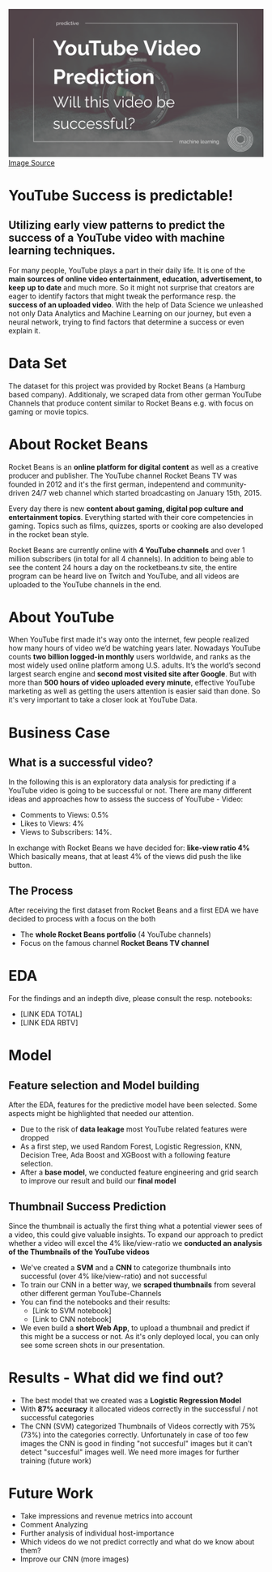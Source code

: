 ![](https://github.com/Ela-Bo/YouTube_Success_Prediction/blob/main/image.png)
[Image Source](https://pixabay.com/de/photos/kamera-digital-fotografie-isoliert-819359/ )

# YouTube Success is predictable! 
## Utilizing early view patterns to predict the success of a YouTube video with machine learning techniques.

For many people, YouTube plays a part in their daily life. It is one of the **main sources of online video entertainment, education, advertisement, to keep up to date** and much more. So it might not surprise that creators are eager to identify factors that might tweak the performance resp. the **success of an uploaded video**. With the help of Data Science we unleashed not only Data Analytics and Machine Learning on our journey, but even a neural network, trying to find factors that determine a success or even explain it. 

# Data Set
The dataset for this project was provided by Rocket Beans (a Hamburg based company). 
Additionaly, we scraped data from other german YouTube Channels that produce content similar to Rocket Beans e.g. with focus on gaming or movie topics.

# About Rocket Beans
Rocket Beans is an **online platform for digital content** as well as a creative producer and publisher. The YouTube channel Rocket Beans TV was founded in 2012 and it's the first german, indepentend and community-driven 24/7 web channel which started broadcasting on January 15th, 2015.

Every day there is new **content about gaming, digital pop culture and entertainment topics**. Everything started with their core competencies in gaming. Topics such as films, quizzes, sports or cooking are also developed in the rocket bean style.

Rocket Beans are currently online with **4 YouTube channels** and over 1 million subscribers (in total for all 4 channels). In addition to being able to see the content 24 hours a day on the rocketbeans.tv site, the entire program can be heard live on Twitch and YouTube, and all videos are uploaded to the YouTube channels in the end.

# About YouTube
When YouTube first made it's way onto the internet, few people realized how many hours of video we’d be watching years later. Nowadays YouTube counts **two billion logged-in monthly** users worldwide, and ranks as the most widely used online platform among U.S. adults. It’s the world’s second largest search engine and **second most visited site after Google**. But with more than **500 hours of video uploaded every minute**, effective YouTube marketing as well as getting the users attention is easier said than done. So it's very important to take a closer look at YouTube Data.

# Business Case
## What is a successful video?
In the following this is an exploratory data analysis for predicting if a YouTube video is going to be successful or not. 
There are many different ideas and approaches how to assess the success of YouTube - Video:
* Comments to Views: 0.5%
* Likes to Views: 4%
* Views to Subscribers: 14%.

In exchange with Rocket Beans we have decided for: **like-view ratio 4%**
Which basically means, that at least 4% of the views did push the like button.

## The Process
After receiving the first dataset from Rocket Beans and a first EDA we have decided to process with a focus on the both
* The **whole Rocket Beans portfolio** (4 YouTube channels)
* Focus on the famous channel **Rocket Beans TV channel**

# EDA
For the findings and an indepth dive, please consult the resp. notebooks:
* [LINK EDA TOTAL]
* [LINK EDA RBTV]

# Model
## Feature selection and Model building
After the EDA, features for the predictive model have been selected. Some aspects might be highlighted that needed our attention. 
* Due to the risk of **data leakage** most YouTube related features were dropped
* As a first step, we used Random Forest, Logistic Regression, KNN, Decision Tree, Ada Boost and XGBoost with a following feature selection.
* After a **base model**, we conducted feature engineering and grid search to improve our result and build our **final model**

## Thumbnail Success Prediction
Since the thumbnail is actually the first thing what a potential viewer sees of a video, this could give valuable insights. To expand our approach to predict whether a video will excel the 4% like/view-ratio we **conducted an analysis of the Thumbnails of the YouTube videos**
* We've created a **SVM** and a **CNN** to categorize thumbnails into successful (over 4% like/view-ratio) and not successful
* To train our CNN in a better way, we **scraped thumbnails** from several other different german YouTube-Channels
* You can find the notebooks and their results:
  * [Link to SVM notebook]
  * [Link to CNN notebook]
* We even build a **short Web App**, to upload a thumbnail and predict if this might be a success or not. As it's only deployed local, you can only see some screen shots in our presentation.  


# Results - What did we find out?
* The best model that we created was a **Logistic Regression Model**
* With **87% accuracy** it allocated videos correctly in the successful / not successful categories
* The CNN (SVM) categorized Thumbnails of Videos correctly with 75% (73%) into the categories correctly. Unfortunately in case of too few images the CNN is good in finding "not succesful" images but it can't detect "succesful" images well. We need more images for further training (future work) 

# Future Work
* Take impressions and revenue metrics into account
* Comment Analyzing
* Further analysis of individual host-importance 
* Which videos do we not predict correctly and what do we know about them?
* Improve our CNN (more images)

